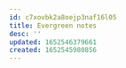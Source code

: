 ```yaml
---
id: c7xovbk2a8oejp3naf16l05
title: Evergreen notes
desc: ''
updated: 1652546379661
created: 1652545980856
---
```


